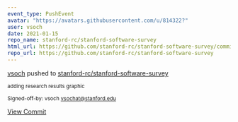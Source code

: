 ```yaml
---
event_type: PushEvent
avatar: "https://avatars.githubusercontent.com/u/814322?"
user: vsoch
date: 2021-01-15
repo_name: stanford-rc/stanford-software-survey
html_url: https://github.com/stanford-rc/stanford-software-survey/commit/a69d55b94a8a2ecec6846dcb0c8ec15341b5fe6b
repo_url: https://github.com/stanford-rc/stanford-software-survey
---
```


<a href='https://github.com/vsoch' target='_blank'>vsoch</a> pushed to <a href='https://github.com/stanford-rc/stanford-software-survey' target='_blank'>stanford-rc/stanford-software-survey</a>

<small>adding research results graphic

Signed-off-by: vsoch <vsochat@stanford.edu></small>

<a href='https://github.com/stanford-rc/stanford-software-survey/commit/a69d55b94a8a2ecec6846dcb0c8ec15341b5fe6b' target='_blank'>View Commit</a>